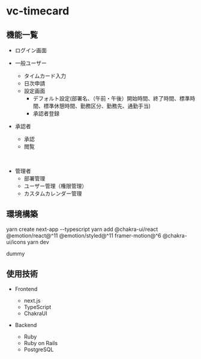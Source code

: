 # vc-timecard

## 機能一覧
  - ログイン画面

  - 一般ユーザー
    - タイムカード入力
    - 日次申請
    - 設定画面
      - デフォルト設定(部署名、（午前・午後）開始時間、終了時間、標準時間、標準休憩時間、勤務区分、勤務先、通勤手当)
      - 承認者登録

  - 承認者
    - 承認
    - 閲覧
<br />

  - 管理者
    - 部署管理
    - ユーザー管理（権限管理）
    - カスタムカレンダー管理


## 環境構築
yarn create next-app --typescript
yarn add @chakra-ui/react @emotion/react@^11 @emotion/styled@^11 framer-motion@^6 @chakra-ui/icons
yarn dev

dummy


## 使用技術 
  - Frontend
    - next.js
    - TypeScript
    - ChakraUI

  - Backend
    - Ruby
    - Ruby on Rails
    - PostgreSQL
